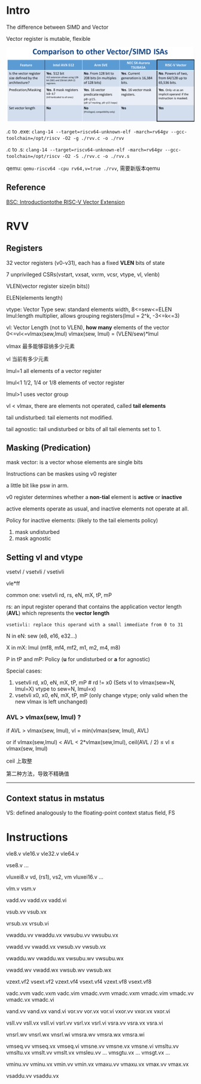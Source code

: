 # Intro 

The difference between SIMD and Vector

Vector register is mutable, flexible

![alt text](image/comparsion.png)


.c to .exe: `clang-14 --target=riscv64-unknown-elf -march=rv64gv --gcc-toolchain=/opt/riscv -O2 -g ./rvv.c -o ./rvv`

.c to .s: `clang-14 --target=riscv64-unknown-elf -march=rv64gv --gcc-toolchain=/opt/riscv -O2 -S ./rvv.c -o ./rvv.s`

qemu: `qemu-riscv64 -cpu rv64,v=true ./rvv`, 需要新版本qemu

## Reference

[BSC: Introductiontothe RISC-V Vector 
Extension](https://eupilot.eu/wp-content/uploads/2022/11/RISC-V-VectorExtension-1-1.pdf)



# RVV

## Registers 

32 vector registers (v0-v31), each has a fixed **VLEN** bits of state

7 unprivileged CSRs(vstart, vxsat, vxrm, vcsr, vtype, vl, vlenb)

VLEN(vector register size(in bits))

ELEN(elements length)

vtype: Vector Type 
    sew: standard elements width, 8<=sew<=ELEN
    lmul:length multiplier, allows grouping registers(lmul = 2^k, -3<=k<=3)

vl: Vector Length (not to VLEN), **how many** elements of the vector
    0<=vl<=vlmax(sew,lmul)
    vlmax(sew, lmul) = (VLEN/sew)*lmul

vlmax 最多能够容纳多少元素

vl 当前有多少元素

lmul=1 all elements of a vector register

lmul<1 1/2, 1/4 or 1/8 elements of vector register

lmul>1 uses vector group

vl < vlmax, there are elements not operated, called **tail elements**

tail undisturbed: tail elements not modified.

tail agnostic: tail undisturbed or bits of all tail elements set to 1.

## Masking (Predication)

mask vector: is a vector whose elements are single bits

Instructions can be maskes using v0 register

a little bit like psw in arm.

v0 register determines whether a **non-tial** element is **active** or **inactive**

active elements operate as usual, and inactive elements not operate at all.

Policy for inactive elements: (likely to the tail elements policy)
1. mask undisturbed
2. mask agnostic

## Setting vl and vtype

vsetvl / vsetvli / vsetivli 

vle*ff

common one: vsetvli rd, rs, eN, mX, tP, mP

rs: an input register operand that contains the application vector length (**AVL**) which represents the **vector length**

    vsetivli: replace this operand with a small immediate from 0 to 31

N in eN: sew (e8, e16, e32...)

X in mX: lmul (mf8, mf4, mf2, m1, m2, m4, m8)

P in tP and mP: Policy (**u** for undisturbed or **a** for agnostic)

Special cases: 
1. vsetvli rd, x0, eN, mX, tP, mP # rd != x0 (Sets vl to vlmax(sew=N, lmul=X) vtype to sew=N, lmul=x)
2. vsetvli x0, x0, eN, mX, tP, mP (only change vtype; only valid when the new vlmax is left unchanged) 

### AVL > vlmax(sew, lmul) ?

if AVL > vlmax(sew, lmul), vl = min(vlmax(sew, lmul), AVL)

or if vlmax(sew,lmul) < AVL < 2*vlmax(sew,lmul), ceil(AVL / 2) ≤ vl ≤ vlmax(sew, lmul)

ceil 上取整

第二种方法，导致不精确值



-----------------------

## Context status in mstatus

VS: defined analogously to the floating-point context status field, FS

# Instructions

vle8.v vle16.v vle32.v vle64.v

vse8.v ...

vluxei8.v vd, (rs1), vs2, vm vluxei16.v ...



vlm.v  vsm.v

vadd.vv vadd.vx vadd.vi

vsub.vv vsub.vx

vrsub.vx vrsub.vi

vwaddu.vv vwaddu.vx vwsubu.vv vwsubu.vx

vwadd.vv vwadd.vx vwsub.vv vwsub.vx

vwaddu.wv vwaddu.wx vwsubu.wv vwsubu.wx

vwadd.wv vwadd.wx vwsub.wv vwsub.wx

vzext.vf2 vsext.vf2 vzext.vf4 vsext.vf4 vzext.vf8 vsext.vf8

vadc.vvm vadc.vxm vadc.vim vmadc.vvm vmadc.vxm vmadc.vim vmadc.vv vmadc.vx vmadc.vi

vand.vv vand.vx vand.vi vor.vv vor.vx vor.vi vxor.vv vxor.vx vxor.vi

vsll.vv vsll.vx vsll.vi vsrl.vv vsrl.vx vsrl.vi vsra.vv vsra.vx vsra.vi

vnsrl.wv vnsrl.wx vnsrl.wi vmsra.wv vmsra.wx vmsra.wi

vmseq.vv vmseq.vx vmseq.vi vmsne.vv vmsne.vx vmsne.vi vmsltu.vv vmsltu.vx vmslt.vv vmslt.vx vmsleu.vv ... vmsgtu.vx ... vmsgt.vx ... 

vminu.vv vminu.vx vmin.vv vmin.vx vmaxu.vv vmaxu.vx vmax.vv vmax.vx

vsaddu.vv vsaddu.vx

